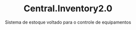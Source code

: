 <h1 align="center">Central.Inventory2.0</h1>


<p align="center">Sistema de estoque voltado para o controle de equipamentos</p>
